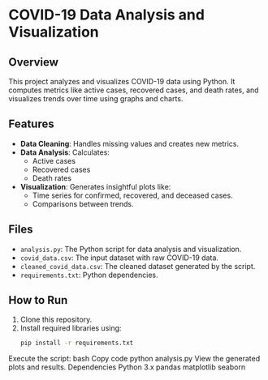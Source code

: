 # COVID-19 Data Analysis and Visualization

## Overview
This project analyzes and visualizes COVID-19 data using Python. It computes metrics like active cases, recovered cases, and death rates, and visualizes trends over time using graphs and charts.

## Features
- **Data Cleaning**: Handles missing values and creates new metrics.
- **Data Analysis**: Calculates:
  - Active cases
  - Recovered cases
  - Death rates
- **Visualization**: Generates insightful plots like:
  - Time series for confirmed, recovered, and deceased cases.
  - Comparisons between trends.

## Files
- `analysis.py`: The Python script for data analysis and visualization.
- `covid_data.csv`: The input dataset with raw COVID-19 data.
- `cleaned_covid_data.csv`: The cleaned dataset generated by the script.
- `requirements.txt`: Python dependencies.

## How to Run
1. Clone this repository.
2. Install required libraries using:
   ```bash
   pip install -r requirements.txt
Execute the script:
bash
Copy code
python analysis.py
View the generated plots and results.
Dependencies
Python 3.x
pandas
matplotlib
seaborn
